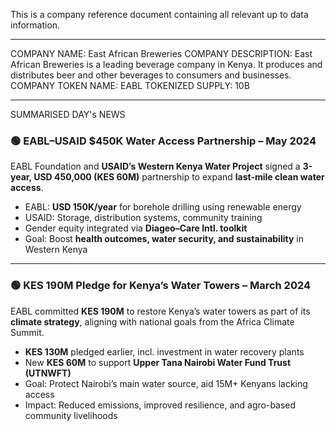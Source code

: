 This is a company reference document containing all relevant up to data information.

----
COMPANY NAME: East African Breweries
COMPANY DESCRIPTION: East African Breweries is a leading beverage company in Kenya. It produces and distributes beer and other beverages to consumers and businesses.
COMPANY TOKEN NAME: EABL
TOKENIZED SUPPLY: 10B

---
SUMMARISED DAY's NEWS

### 🟢 **EABL–USAID $450K Water Access Partnership – May 2024**  
EABL Foundation and **USAID’s Western Kenya Water Project** signed a **3-year, USD 450,000 (KES 60M)** partnership to expand **last-mile clean water access**.  
- EABL: **USD 150K/year** for borehole drilling using renewable energy  
- USAID: Storage, distribution systems, community training  
- Gender equity integrated via **Diageo–Care Intl. toolkit**  
- Goal: Boost **health outcomes, water security, and sustainability** in Western Kenya

---

### 🟢 **KES 190M Pledge for Kenya’s Water Towers – March 2024**  
EABL committed **KES 190M** to restore Kenya’s water towers as part of its **climate strategy**, aligning with national goals from the Africa Climate Summit.  
- **KES 130M** pledged earlier, incl. investment in water recovery plants  
- New **KES 60M** to support **Upper Tana Nairobi Water Fund Trust (UTNWFT)**  
- Goal: Protect Nairobi’s main water source, aid 15M+ Kenyans lacking access  
- Impact: Reduced emissions, improved resilience, and agro-based community livelihoods
